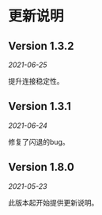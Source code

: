 更新说明
==========

## Version 1.3.2

_2021-06-25_

提升连接稳定性。


## Version 1.3.1

_2021-06-24_

修复了闪退的bug。


## Version 1.8.0

_2021-05-23_

此版本起开始提供更新说明。
